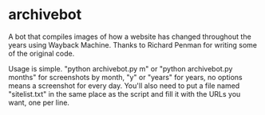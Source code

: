 # archivebot
A bot that compiles images of how a website has changed throughout the years using Wayback Machine. Thanks to Richard Penman for writing some of the original code.

Usage is simple. "python archivebot.py m" or "python archivebot.py months" for screenshots by month, "y" or "years" for years, no options means a screenshot for every day.
You'll also need to put a file named "sitelist.txt" in the same place as the script and fill it with the URLs you want, one per line.
